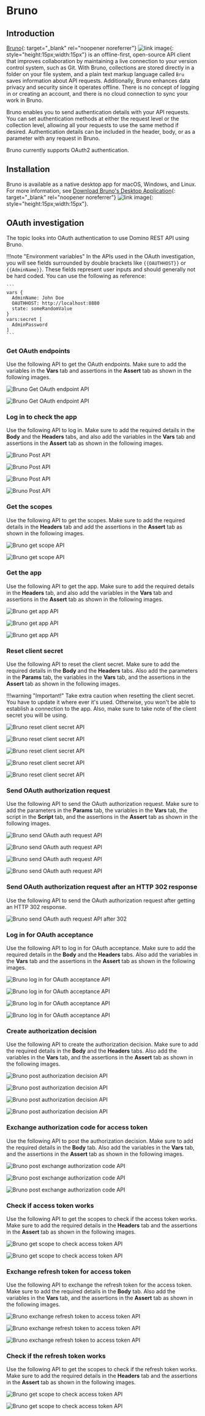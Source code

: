 # Bruno

## Introduction

[Bruno](https://docs.usebruno.com/introduction/what-is-bruno "Opens a new tab"){: target="_blank" rel="noopener noreferrer"}&nbsp;![link image](../../assets/images/external-link.svg){: style="height:15px;width:15px"} is an offline-first, open-source API client that improves collaboration by maintaining a live connection to your version control system, such as Git. With Bruno, collections are stored directly in a folder on your file system, and a plain text markup language called `Bru` saves information about API requests. Additionally, Bruno enhances data privacy and security since it operates offline. There is no concept of logging in or creating an account, and there is no cloud connection to sync your work in Bruno.

Bruno enables you to send authentication details with your API requests. You can set authentication methods at either the request level or the collection level, allowing all your requests to use the same method if desired. Authentication details can be included in the header, body, or as a parameter with any request in Bruno.

Bruno currently supports OAuth2 authentication. 

## Installation

Bruno is available as a native desktop app for macOS, Windows, and Linux. For more information, see [Download Bruno's Desktop Application](https://docs.usebruno.com/get-started/bruno-basics/download "Opens a new tab"){: target="_blank" rel="noopener noreferrer"}&nbsp;![link image](../../assets/images/external-link.svg){: style="height:15px;width:15px"}.

## OAuth investigation

The topic looks into OAuth authentication to use Domino REST API using Bruno.

!!!note "Environment variables"
    In the APIs used in the OAuth investigation, you will see fields surrounded by double brackets like `{{OAUTHHOST}}` or `{{AdminName}}`. These fields represent user inputs and should generally not be hard coded. You can use the following as reference:

    ```
    vars {
      AdminName: John Doe
      OAUTHHOST: http://localhost:8880
      state: someRandomValue
    }
    vars:secret [
      AdminPassword
    ] 
    ```

### Get OAuth endpoints

Use the following API to get the OAuth endpoints. Make sure to add the variables in the **Vars** tab and assertions in the **Assert** tab as shown in the following images.

![Bruno Get OAuth endpoint API](../../assets/images/bruno1.png)

![Bruno Get OAuth endpoint API](../../assets/images/bruno2.png)

### Log in to check the app

Use the following API to log in. Make sure to add the required details in the **Body** and the **Headers** tabs, and also add the variables in the **Vars** tab and assertions in the **Assert** tab as shown in the following images.

![Bruno Post API](../../assets/images/bruno3.png)

![Bruno Post API](../../assets/images/bruno4.png)

![Bruno Post API](../../assets/images/bruno5.png)

![Bruno Post API](../../assets/images/bruno6.png)

### Get the scopes 

Use the following API to get the scopes. Make sure to add the required details in the **Headers** tab and add the assertions in the **Assert** tab as shown in the following images.

![Bruno get scope API](../../assets/images/bruno7.png)

![Bruno get scope API](../../assets/images/bruno8.png)

### Get the app

Use the following API to get the app. Make sure to add the required details in the **Headers** tab, and also add the variables in the **Vars** tab and assertions in the **Assert** tab as shown in the following images.

![Bruno get app API](../../assets/images/bruno9.png)

![Bruno get app API](../../assets/images/bruno10.png)

![Bruno get app API](../../assets/images/bruno11.png)

### Reset client secret

Use the following API to reset the client secret. Make sure to add the required details in the **Body** and the **Headers** tabs. Also add the parameters in the **Params** tab, the variables in the **Vars** tab, and the assertions in the **Assert** tab as shown in the following images.

!!!warning "Important!"
    Take extra caution when resetting the client secret. You have to update it where ever it's used. Otherwise, you won't be able to establish a connection to the app. Also, make sure to take note of the client secret you will be using. 

![Bruno reset client secret API](../../assets/images/bruno12.png)

![Bruno reset client secret API](../../assets/images/bruno13.png)

![Bruno reset client secret API](../../assets/images/bruno14.png)

![Bruno reset client secret API](../../assets/images/bruno15.png)

![Bruno reset client secret API](../../assets/images/bruno16.png)

### Send OAuth authorization request

Use the following API to send the OAuth authorization request. Make sure to add the parameters in the **Params** tab, the variables in the **Vars** tab, the script in the **Script** tab, and the assertions in the **Assert** tab as shown in the following images.

![Bruno send OAuth auth request API](../../assets/images/bruno17.png)

![Bruno send OAuth auth request API](../../assets/images/bruno18.png)

![Bruno send OAuth auth request API](../../assets/images/bruno19.png)

![Bruno send OAuth auth request API](../../assets/images/bruno20.png)

### Send OAuth authorization request after an HTTP 302 response 

Use the following API to send the OAuth authorization request after getting an HTTP 302 response. 

![Bruno send OAuth auth request API after 302](../../assets/images/bruno21.png)

### Log in for OAuth acceptance

Use the following API to log in for OAuth acceptance. Make sure to add the required details in the **Body** and the **Headers** tabs. Also add the variables in the **Vars** tab and the assertions in the **Assert** tab as shown in the following images.

![Bruno log in for OAuth acceptance API](../../assets/images/bruno22.png)

![Bruno log in for OAuth acceptance API](../../assets/images/bruno23.png)

![Bruno log in for OAuth acceptance API](../../assets/images/bruno24.png)

![Bruno log in for OAuth acceptance API](../../assets/images/bruno25.png)

### Create authorization decision

Use the following API to create the authorization decision. Make sure to add the required details in the **Body** and the **Headers** tabs. Also add the variables in the **Vars** tab, and the assertions in the **Assert** tab as shown in the following images.

![Bruno post authorization decision API](../../assets/images/bruno26.png)

![Bruno post authorization decision API](../../assets/images/bruno27.png)

![Bruno post authorization decision API](../../assets/images/bruno28.png)

![Bruno post authorization decision API](../../assets/images/bruno29.png)

### Exchange authorization code for access token

Use the following API to post the authorization decision. Make sure to add the required details in the **Body** tab. Also add the variables in the **Vars** tab, and the assertions in the **Assert** tab as shown in the following images.

![Bruno post exchange authorization code API](../../assets/images/bruno30.png)

![Bruno post exchange authorization code API](../../assets/images/bruno31.png)

![Bruno post exchange authorization code API](../../assets/images/bruno32.png)

### Check if access token works

Use the following API to get the scopes to check if the access token works. Make sure to add the required details in the **Headers** tab and the assertions in the **Assert** tab as shown in the following images.

![Bruno get scope to check access token API](../../assets/images/bruno33.png)

![Bruno get scope to check access token API](../../assets/images/bruno34.png)

### Exchange refresh token for access token

Use the following API to exchange the refresh token for the access token. Make sure to add the required details in the **Body** tab. Also add the variables in the **Vars** tab, and the assertions in the **Assert** tab as shown in the following images.

![Bruno exchange refresh token to access token API](../../assets/images/bruno35.png)

![Bruno exchange refresh token to access token API](../../assets/images/bruno36.png)

![Bruno exchange refresh token to access token API](../../assets/images/bruno37.png)

### Check if the refresh token works

Use the following API to get the scopes to check if the refresh token works. Make sure to add the required details in the **Headers** tab and the assertions in the **Assert** tab as shown in the following images.

![Bruno get scope to check access token API](../../assets/images/bruno33.png)

![Bruno get scope to check access token API](../../assets/images/bruno34.png)